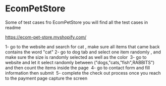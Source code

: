 # EcomPetStore
Some of test cases fro EcomPetStore you will find all the test cases in readme



https://ecom-pet-store.myshopify.com/

1- go to the website and search for cat , make sure all items that came back contains the word "cat"
2- go to dog tab and select one item randomly , and make sure the size is randomly selected as well as the color 
3- go to website and let it select randomly between ("dogs,"cats,"fish",RABBITS") and then count the items inside the page 
4- go to contact form and fill information then submit 
5- complete the check out process once you reach to the payment page capture the screen
